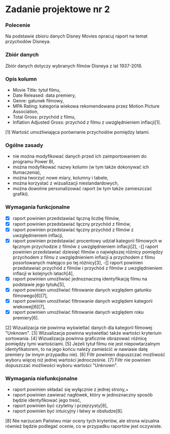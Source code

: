 # Zadanie projektowe nr 2

### Polecenie

Na podstawie zbioru danych Disney Movies opracuj raport na temat przychodów Disneya.

### Zbiór danych

Zbiór danych dotyczy wybranych filmów Disneya z lat 1937-2016.

### Opis kolumn

- Movie Title: tytuł filmu,
- Date Released: data premiery,
- Genre: gatunek filmowy,
- MPA Rating: kategoria wiekowa rekomendowana przez Motion Picture Association,
- Total Gross: przychód z filmu,
- Inflation Adjusted Gross: przychód z filmu z uwzględnieniem inflacji[1].

[1] Wartość umożliwiająca porównanie przychodów pomiędzy latami.

### Ogólne zasady

- nie można modyfikować danych przed ich zaimportowaniem do programu Power BI,
- można modyfikować nazwy kolumn (w tym także dokonywać ich tłumaczenia),
- można tworzyć nowe miary, kolumny i tabele,
- można korzystać z wizualizacji niestandardowych,
- można dowolnie personalizować raport (w tym także zamieszczać grafiki).

### Wymagania funkcjonalne

-[X] raport powinien przedstawiać łączną liczbę filmów,
-[X] raport powinien przedstawiać łączny przychód z filmów,
-[X] raport powinien przedstawiać łączny przychód z filmów z uwzględnieniem inflacji,
-[X] raport powinien przedstawiać procentowy udział kategorii filmowych w łącznym przychodzie z filmów z uwzględnieniem inflacji[2],
-[] raport powinien przedstawiać dziesięć filmów o największej różnicy pomiędzy przychodem z filmu z uwzględnieniem inflacji a przychodem z filmu posortowanych malejąco po tej różnicy[3],
-[] raport powinien przedstawiać przychód z filmów i przychód z filmów z uwzględnieniem inflacji w kolejnych latach[4],
-[X] raport powinien umożliwiać jednoznaczną identyfikację filmu na podstawie jego tytułu[5],
-[X] raport powinien umożliwiać filtrowanie danych względem gatunku filmowego[6][7],
-[X] raport powinien umożliwiać filtrowanie danych względem kategorii wiekowej[6][7],
-[X] raport powinien umożliwiać filtrowanie danych względem roku premiery[6].

[2] Wizualizacja nie powinna wyświetlać danych dla kategorii filmowej "Unknown".
[3] Wizualizacja powinna wyświetlać także wartości kryterium sortowania.
[4] Wizualizacja powinna graficznie obrazować różnicę pomiędzy tymi wartościami.
[5] Jeżeli tytuł filmu nie jest niepowtarzalnym identyfikatorem, to na jego końcu należy zamieścić w nawiasie datę premiery (w innym przypadku nie).
[6] Filtr powinien dopuszczać możliwość wyboru więcej niż jednej wartości jednocześnie.
[7] Filtr nie powinien dopuszczać możliwości wyboru wartości "Unknown".

### Wymagania niefunkcjonalne

- raport powinien składać się wyłącznie z jednej strony,+
- raport powinien zawierać nagłówek, który w jednoznaczny sposób będzie identyfikować jego treść,
- raport powinien być czytelny i przejrzysty[8],
- raport powinien być intuicyjny i łatwy w obsłudze[8].

[8] Nie narzucam Państwu miar oceny tych kryteriów, ale strona wizualna również będzie podlegać ocenie, co w przypadku raportów jest oczywiste.
